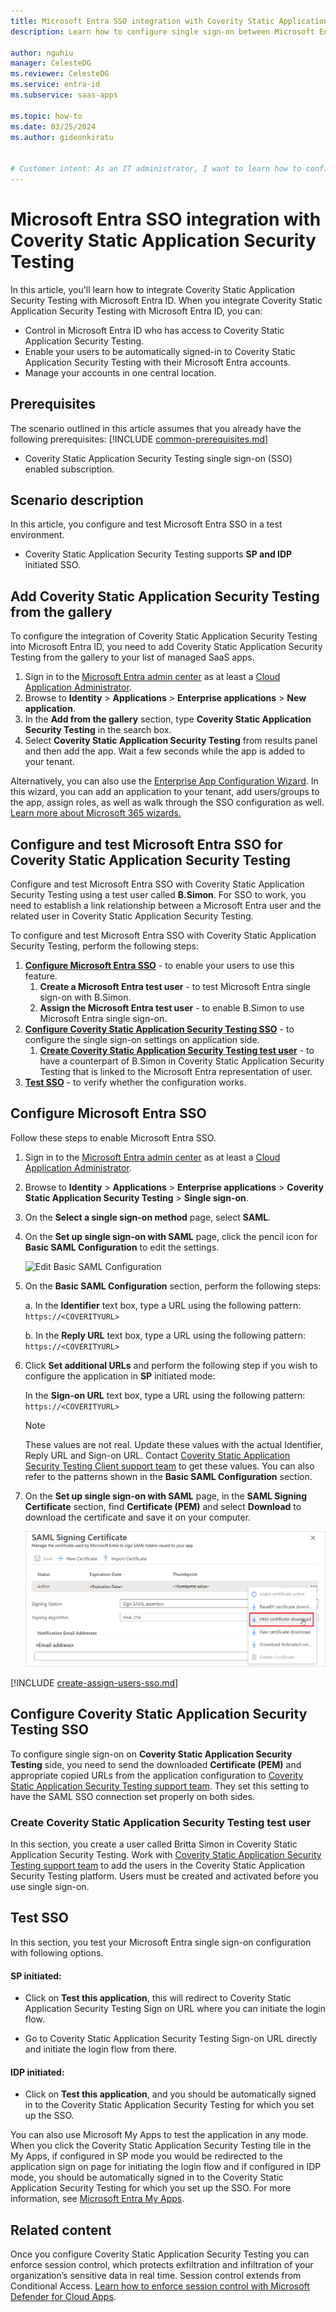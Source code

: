 ```yaml
---
title: Microsoft Entra SSO integration with Coverity Static Application Security Testing
description: Learn how to configure single sign-on between Microsoft Entra ID and Coverity Static Application Security Testing.

author: nguhiu
manager: CelesteDG
ms.reviewer: CelesteDG
ms.service: entra-id
ms.subservice: saas-apps

ms.topic: how-to
ms.date: 03/25/2024
ms.author: gideonkiratu


# Customer intent: As an IT administrator, I want to learn how to configure single sign-on between Microsoft Entra ID and Coverity Static Application Security Testing so that I can control who has access to Coverity Static Application Security Testing, enable automatic sign-in with Microsoft Entra accounts, and manage my accounts in one central location.
---
```


# Microsoft Entra SSO integration with Coverity Static Application Security Testing

In this article,  you'll learn how to integrate Coverity Static Application Security Testing with Microsoft Entra ID. When you integrate Coverity Static Application Security Testing with Microsoft Entra ID, you can:

* Control in Microsoft Entra ID who has access to Coverity Static Application Security Testing.
* Enable your users to be automatically signed-in to Coverity Static Application Security Testing with their Microsoft Entra accounts.
* Manage your accounts in one central location.

## Prerequisites
The scenario outlined in this article assumes that you already have the following prerequisites:
[!INCLUDE [common-prerequisites.md](~/identity/saas-apps/includes/common-prerequisites.md)]
* Coverity Static Application Security Testing single sign-on (SSO) enabled subscription.

## Scenario description

In this article,  you configure and test Microsoft Entra SSO in a test environment.

* Coverity Static Application Security Testing supports **SP and IDP** initiated SSO.

## Add Coverity Static Application Security Testing from the gallery

To configure the integration of Coverity Static Application Security Testing into Microsoft Entra ID, you need to add Coverity Static Application Security Testing from the gallery to your list of managed SaaS apps.

1. Sign in to the [Microsoft Entra admin center](https://entra.microsoft.com) as at least a [Cloud Application Administrator](~/identity/role-based-access-control/permissions-reference.md#cloud-application-administrator).
1. Browse to **Identity** > **Applications** > **Enterprise applications** > **New application**.
1. In the **Add from the gallery** section, type **Coverity Static Application Security Testing** in the search box.
1. Select **Coverity Static Application Security Testing** from results panel and then add the app. Wait a few seconds while the app is added to your tenant.

 Alternatively, you can also use the [Enterprise App Configuration Wizard](https://portal.office.com/AdminPortal/home?Q=Docs#/azureadappintegration). In this wizard, you can add an application to your tenant, add users/groups to the app, assign roles, as well as walk through the SSO configuration as well. [Learn more about Microsoft 365 wizards.](/microsoft-365/admin/misc/azure-ad-setup-guides)

<a name='configure-and-test-azure-ad-sso-for-coverity-static-application-security-testing'></a>

## Configure and test Microsoft Entra SSO for Coverity Static Application Security Testing

Configure and test Microsoft Entra SSO with Coverity Static Application Security Testing using a test user called **B.Simon**. For SSO to work, you need to establish a link relationship between a Microsoft Entra user and the related user in Coverity Static Application Security Testing.

To configure and test Microsoft Entra SSO with Coverity Static Application Security Testing, perform the following steps:

1. **[Configure Microsoft Entra SSO](#configure-azure-ad-sso)** - to enable your users to use this feature.
    1. **Create a Microsoft Entra test user** - to test Microsoft Entra single sign-on with B.Simon.
    1. **Assign the Microsoft Entra test user** - to enable B.Simon to use Microsoft Entra single sign-on.
1. **[Configure Coverity Static Application Security Testing SSO](#configure-coverity-static-application-security-testing-sso)** - to configure the single sign-on settings on application side.
    1. **[Create Coverity Static Application Security Testing test user](#create-coverity-static-application-security-testing-test-user)** - to have a counterpart of B.Simon in Coverity Static Application Security Testing that is linked to the Microsoft Entra representation of user.
1. **[Test SSO](#test-sso)** - to verify whether the configuration works.

<a name='configure-azure-ad-sso'></a>

## Configure Microsoft Entra SSO

Follow these steps to enable Microsoft Entra SSO.

1. Sign in to the [Microsoft Entra admin center](https://entra.microsoft.com) as at least a [Cloud Application Administrator](~/identity/role-based-access-control/permissions-reference.md#cloud-application-administrator).
1. Browse to **Identity** > **Applications** > **Enterprise applications** > **Coverity Static Application Security Testing** > **Single sign-on**.
1. On the **Select a single sign-on method** page, select **SAML**.
1. On the **Set up single sign-on with SAML** page, click the pencil icon for **Basic SAML Configuration** to edit the settings.

   ![Edit Basic SAML Configuration](common/edit-urls.png)

1. On the **Basic SAML Configuration** section, perform the following steps: 

    a. In the **Identifier** text box, type a URL using the following pattern:
    `https://<COVERITYURL>`

    b. In the **Reply URL** text box, type a URL using the following pattern:
    `https://<COVERITYURL>`

1. Click **Set additional URLs** and perform the following step if you wish to configure the application in **SP** initiated mode:

    In the **Sign-on URL** text box, type a URL using the following pattern:
    `https://<COVERITYURL>`

	> [!NOTE]
	> These values are not real. Update these values with the actual Identifier, Reply URL and Sign-on URL. Contact [Coverity Static Application Security Testing Client support team](mailto:software-integrity-support@synopsys.com) to get these values. You can also refer to the patterns shown in the **Basic SAML Configuration** section.

1. On the **Set up single sign-on with SAML** page, in the **SAML Signing Certificate** section,  find **Certificate (PEM)** and select **Download** to download the certificate and save it on your computer.

	![The Certificate download link](common/certificate-base64-download.png)

<a name='create-an-azure-ad-test-user'></a>

[!INCLUDE [create-assign-users-sso.md](~/identity/saas-apps/includes/create-assign-users-sso.md)]

## Configure Coverity Static Application Security Testing SSO

To configure single sign-on on **Coverity Static Application Security Testing** side, you need to send the downloaded **Certificate (PEM)** and appropriate copied URLs from the application configuration to [Coverity Static Application Security Testing support team](mailto:software-integrity-support@synopsys.com). They set this setting to have the SAML SSO connection set properly on both sides.

### Create Coverity Static Application Security Testing test user

In this section, you create a user called Britta Simon in Coverity Static Application Security Testing. Work with [Coverity Static Application Security Testing support team](mailto:software-integrity-support@synopsys.com) to add the users in the Coverity Static Application Security Testing platform. Users must be created and activated before you use single sign-on.

## Test SSO 

In this section, you test your Microsoft Entra single sign-on configuration with following options. 

#### SP initiated:

* Click on **Test this application**, this will redirect to Coverity Static Application Security Testing Sign on URL where you can initiate the login flow.  

* Go to Coverity Static Application Security Testing Sign-on URL directly and initiate the login flow from there.

#### IDP initiated:

* Click on **Test this application**, and you should be automatically signed in to the Coverity Static Application Security Testing for which you set up the SSO. 

You can also use Microsoft My Apps to test the application in any mode. When you click the Coverity Static Application Security Testing tile in the My Apps, if configured in SP mode you would be redirected to the application sign on page for initiating the login flow and if configured in IDP mode, you should be automatically signed in to the Coverity Static Application Security Testing for which you set up the SSO. For more information, see [Microsoft Entra My Apps](/azure/active-directory/manage-apps/end-user-experiences#azure-ad-my-apps).

## Related content

Once you configure Coverity Static Application Security Testing you can enforce session control, which protects exfiltration and infiltration of your organization’s sensitive data in real time. Session control extends from Conditional Access. [Learn how to enforce session control with Microsoft Defender for Cloud Apps](/cloud-app-security/proxy-deployment-aad).
